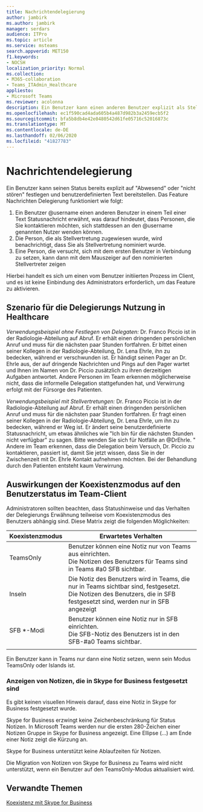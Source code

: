 ```yaml
---
title: Nachrichtendelegierung
author: jambirk
ms.author: jambirk
manager: serdars
audience: ITPro
ms.topic: article
ms.service: msteams
search.appverid: MET150
f1.keywords:
- NOCSH
localization_priority: Normal
ms.collection:
- M365-collaboration
- Teams_ITAdmin_Healthcare
appliesto:
- Microsoft Teams
ms.reviewer: acolonna
description: Ein Benutzer kann einen anderen Benutzer explizit als Stellvertretung in seiner Statusmeldung einrichten.
ms.openlocfilehash: ec1f590cad4ada605b4a487d982b3a2459ecb5f2
ms.sourcegitcommit: bfa5b8db4e42e0480542d61fe05716c52016873c
ms.translationtype: MT
ms.contentlocale: de-DE
ms.lasthandoff: 02/06/2020
ms.locfileid: "41827783"
---
```

# <a name="message-delegation"></a>Nachrichtendelegierung

Ein Benutzer kann seinen Status bereits explizit auf "Abwesend" oder "nicht stören" festlegen und benutzerdefinierten Text bereitstellen. Das Feature Nachrichten Delegierung funktioniert wie folgt:

1. Ein Benutzer @username einen anderen Benutzer in einem Teil einer Text Statusnachricht erwähnt, was darauf hindeutet, dass Personen, die Sie kontaktieren möchten, sich stattdessen an den @username genannten Nutzer wenden können.
2. Die Person, die als Stellvertretung zugewiesen wurde, wird benachrichtigt, dass Sie als Stellvertretung nominiert wurde.
3. Eine Person, die versucht, sich mit dem ersten Benutzer in Verbindung zu setzen, kann dann mit dem Mauszeiger auf den nominierten Stellvertreter zeigen  

Hierbei handelt es sich um einen vom Benutzer initiierten Prozess im Client, und es ist keine Einbindung des Administrators erforderlich, um das Feature zu aktivieren. 

## <a name="delegation-use-scenario-in-healthcare"></a>Szenario für die Delegierungs Nutzung in Healthcare

*Verwendungsbeispiel ohne Festlegen von Delegaten:*  Dr. Franco Piccio ist in der Radiologie-Abteilung auf Abruf. Er erhält einen dringenden persönlichen Anruf und muss für die nächsten paar Stunden fortfahren. Er bittet einen seiner Kollegen in der Radiologie-Abteilung, Dr. Lena Ehrle, ihn zu bedecken, während er verschwunden ist. Er händigt seinen Pager an Dr. Ehrle aus, der auf dringende Nachrichten und Pings auf den Pager wartet und Ihnen im Namen von Dr. Piccio zusätzlich zu ihren derzeitigen Aufgaben antwortet. Andere Personen im Team erkennen möglicherweise nicht, dass die informelle Delegation stattgefunden hat, und Verwirrung erfolgt mit der Fürsorge des Patienten.

*Verwendungsbeispiel mit Stellvertretungen:* Dr. Franco Piccio ist in der Radiologie-Abteilung auf Abruf. Er erhält einen dringenden persönlichen Anruf und muss für die nächsten paar Stunden fortfahren. Er fragt einen seiner Kollegen in der Radiologie-Abteilung, Dr. Lena Ehrle, um ihn zu bedecken, während er Weg ist. Er ändert seine benutzerdefinierte Statusnachricht, um etwas ähnliches wie "Ich bin für die nächsten Stunden nicht verfügbar" zu sagen. Bitte wenden Sie sich für Notfälle an @DrEhrle. "  Andere im Team erkennen, dass die Delegation beim Versuch, Dr. Piccio zu kontaktieren, passiert ist, damit Sie jetzt wissen, dass Sie in der Zwischenzeit mit Dr. Ehrle Kontakt aufnehmen möchten. Bei der Behandlung durch den Patienten entsteht kaum Verwirrung.

## <a name="impact-of-co-existence-modes-on-user-status-in-the-teams-client"></a>Auswirkungen der Koexistenzmodus auf den Benutzerstatus im Team-Client

Administratoren sollten beachten, dass Statushinweise und das Verhalten der Delegierungs Erwähnung teilweise vom Koexistenzmodus des Benutzers abhängig sind. Diese Matrix zeigt die folgenden Möglichkeiten:

|Koexistenzmodus | Erwartetes Verhalten|
|---|---|
|TeamsOnly |Benutzer können eine Notiz nur von Teams aus einrichten. <br> Die Notizen des Benutzers für Teams sind in Teams #a0 SFB sichtbar. |
|Inseln | Die Notiz des Benutzers wird in Teams, die nur in Teams sichtbar sind, festgesetzt. <br> Die Notizen des Benutzers, die in SFB festgesetzt sind, werden nur in SFB angezeigt |
|SFB *-Modi | Benutzer können eine Notiz nur in SFB einrichten. <br> Die SFB-Notiz des Benutzers ist in den SFB-#a0 Teams sichtbar.  |
|||

Ein Benutzer kann in Teams nur dann eine Notiz setzen, wenn sein Modus TeamsOnly oder Islands ist.  

### <a name="displaying-notes-set-in-skype-for-business"></a>Anzeigen von Notizen, die in Skype for Business festgesetzt sind
  
Es gibt keinen visuellen Hinweis darauf, dass eine Notiz in Skype for Business festgesetzt wurde.

Skype for Business erzwingt keine Zeichenbeschränkung für Status Notizen. In Microsoft Teams werden nur die ersten 280-Zeichen einer Notizen Gruppe in Skype for Business angezeigt. Eine Ellipse (...) am Ende einer Notiz zeigt die Kürzung an.
  
Skype for Business unterstützt keine Ablaufzeiten für Notizen.

Die Migration von Notizen von Skype for Business zu Teams wird nicht unterstützt, wenn ein Benutzer auf den TeamsOnly-Modus aktualisiert wird.

## <a name="related-topics"></a>Verwandte Themen

[Koexistenz mit Skype for Business](../../coexistence-chat-calls-presence.md)
